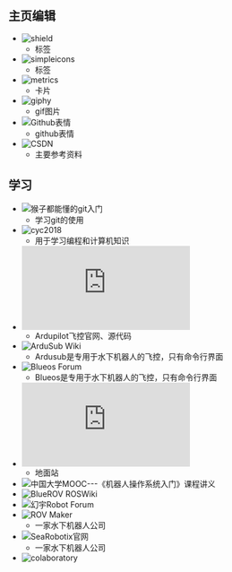 ## 主页编辑
- ![shield](https://shields.io/)
   - 标签
- ![simpleicons](https://simpleicons.org/)
   - 标签
- ![metrics](https://metrics.lecoq.io/)
   - 卡片
- ![giphy](https://giphy.com/)
   - gif图片
- ![Github表情](https://blog.csdn.net/diandianxiyu_geek/article/details/117281035?ops_request_misc=%257B%2522request%255Fid%2522%253A%2522165664565016780366587967%2522%252C%2522scm%2522%253A%252220140713.130102334..%2522%257D&request_id=165664565016780366587967&biz_id=0&utm_medium=distribute.pc_search_result.none-task-blog-2~all~sobaiduend~default-1-117281035-null-null.142^v29^pc_rank_34,185^v2^control&utm_term=github%E7%BE%8E%E5%8C%96&spm=1018.2226.3001.4187)
   - github表情
- ![CSDN](https://blog.csdn.net/weixin_50915462/article/details/119988939?ops_request_misc=%257B%2522request%255Fid%2522%253A%2522165664565016780366587967%2522%252C%2522scm%2522%253A%252220140713.130102334..%2522%257D&request_id=165664565016780366587967&biz_id=0&utm_medium=distribute.pc_search_result.none-task-blog-2~all~baidu_landing_v2~default-3-119988939-null-null.142^v29^pc_rank_34,185^v2^control&utm_term=github%E7%BE%8E%E5%8C%96&spm=1018.2226.3001.4187)
   - 主要参考资料

## 学习
- ![猴子都能懂的git入门](https://backlog.com/git-tutorial/cn/)
   - 学习git的使用
- ![cyc2018](http://www.cyc2018.xyz/)
   - 用于学习编程和计算机知识
- ![ardupilot](https://ardupilot.org/dev/docs/companion-computer-nvidia-tx1.html)
   - Ardupilot飞控官网、源代码
- ![ArduSub Wiki](http://www.ardusub.com/)
   - Ardusub是专用于水下机器人的飞控，只有命令行界面
- ![Blueos Forum](https://discuss.bluerobotics.com/t/blueos-official-release/12024)
   - Blueos是专用于水下机器人的飞控，只有命令行界面
- ![QGroundControl Wiki](https://docs.qgroundcontrol.com/master/en/getting_started/download_and_install.html)
   - 地面站
- ![中国大学MOOC---《机器人操作系统入门》课程讲义](https://sychaichangkun.gitbooks.io/ros-tutorial-icourse163/content/)
- ![BlueROV ROSWiki](http://wiki.ros.org/Robots/BlueROV)
- ![幻宇Robot Forum](http://huanyu-robot.uicp.hk/)
- ![ROV Maker](https://rovmaker.org/)
   - 一家水下机器人公司
- ![SeaRobotix官网](https://searobotix.com/)
   - 一家水下机器人公司
- ![colaboratory](https://www.baidu.com/baidu?tn=monline_4_dg&ie=utf-8&wd=colaboratory) 
